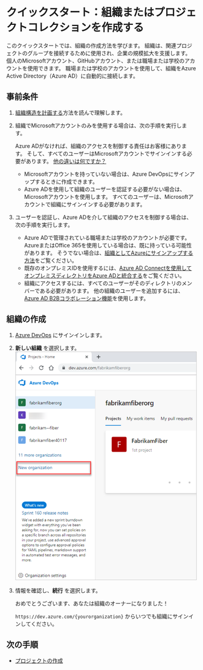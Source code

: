 # クイックスタート：組織またはプロジェクトコレクションを作成する

このクイックスタートでは、組織の作成方法を学びます。 組織は、関連プロジェクトのグループを接続するために使用され、企業の規模拡大を支援します。 個人のMicrosoftアカウント、GitHubアカウント、または職場または学校のアカウントを使用できます。 職場または学校のアカウントを使用して、組織をAzure Active Directory（Azure AD）に自動的に接続します。

## 事前条件

1. [組織構造を計画する](https://docs.microsoft.com/ja-jp/azure/devops/user-guide/plan-your-azure-devops-org-structure?view=azure-devops)方法を読んで理解します。
1. 組織でMicrosoftアカウントのみを使用する場合は、次の手順を実行します。

    Azure ADがなければ、組織のアクセスを制御する責任はお客様にあります。 そして、すべてのユーザーはMicrosoftアカウントでサインインする必要があります。 [他の違いは何ですか？](https://docs.microsoft.com/ja-jp/azure/devops/organizations/accounts/faq-create-organization?view=azure-devops#SignInOrganizationDifferences)

    - Microsoftアカウントを持っていない場合は、Azure DevOpsにサインアップするときに作成できます。
    - Azure ADを使用して組織のユーザーを認証する必要がない場合は、Microsoftアカウントを使用します。 すべてのユーザーは、Microsoftアカウントで組織にサインインする必要があります。
1. ユーザーを認証し、Azure ADを介して組織のアクセスを制御する場合は、次の手順を実行します。
    - Azure ADで管理されている職場または学校のアカウントが必要です。 AzureまたはOffice 365を使用している場合は、既に持っている可能性があります。 そうでない場合は、[組織としてAzureにサインアップする方法](https://docs.microsoft.com/ja-jp/azure/active-directory/fundamentals/sign-up-organization)をご覧ください。
    - 既存のオンプレミスIDを使用するには、[Azure AD Connectを使用してオンプレミスディレクトリをAzure ADと統合する](https://docs.microsoft.com/ja-jp/azure/active-directory/hybrid/whatis-hybrid-identity)をご覧ください。
    - 組織にアクセスするには、すべてのユーザーがそのディレクトリのメンバーである必要があります。 他の組織のユーザーを追加するには、[Azure AD B2Bコラボレーション機能](https://docs.microsoft.com/ja-jp/azure/active-directory/active-directory-b2b-what-is-azure-ad-b2b)を使用します。

## 組織の作成

1. [Azure DevOps](https://go.microsoft.com/fwlink/?LinkId=307137) にサインインします。
1. **新しい組織** を選択します。
    ![新しい組織を選択](select-new-organization.png)
1. 情報を確認し、**続行** を選択します。

    おめでとうございます、あなたは組織のオーナーになりました！

    `https://dev.azure.com/{yourorganization}` からいつでも組織にサインインしてください。

## 次の手順

- [プロジェクトの作成](https://docs.microsoft.com/ja-jp/azure/devops/organizations/projects/create-project?view=azure-devops)

